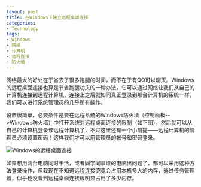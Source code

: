 ```yaml
---
layout: post
title: 在Windows下建立远程桌面连接
categories:
- Technology
tags:
- Windows
- 网络
- 计算机
- 远程连接
- 防火墙
---
```


网络最大的好处在于省去了很多跑腿的时间，而不在于有QQ可以聊天。Windows的远程桌面连接也算是节省跑腿功夫的一种办法，它可以通过网络让我们从自己的计算机连接到远程计算机，连接上之后就如同真正登录到那台计算机的系统一样，我们可以进行系统管理员的几乎所有操作。

设置很简单，必要条件是要在远程系统的Windows防火墙（控制面板-->Windows防火墙）中打开系统对远程桌面连接的限制（如下图），然后就可以从自己的计算机登录该远程计算机了，不过这里还有一个小前提——远程计算机的管理员必须设置密码！这样我们才可以用管理员的帐号和密码登录。

![Windows的远程桌面连接](http://i.imgur.com/b2Hqw.png)

如果想用两台电脑同时干活，或者同学同事谁的电脑出问题了，都可以采用这种方法登录操作，但我现在不知道远程连接究竟会占用本机多大的内存，通过任务管理器，似乎也没看到远程桌面连接很明显占用了多少内存。


